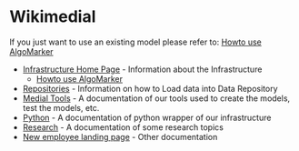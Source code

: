 
# Wikimedial 

If you just want to use an existing model please refer to: 
[Howto use AlgoMarker](Infrastructure%20Home%20Page/AlgoMarkers/Howto%20Use%20AlgoMarker#algomarker_usage_deployed)

* [Infrastructure Home Page](Infrastructure%20Home%20Page) - Information about the Infrastructure
    - [Howto use AlgoMarker](Infrastructure%20Home%20Page/AlgoMarkers/Howto%20Use%20AlgoMarker)
* [Repositories](Repositories) - Information on how to Load data into Data Repository
* [Medial Tools](Medial%20Tools) - A documentation of our tools used to create the models, test the models, etc.
* [Python](Python) - A documentation of python wrapper of our infrastructure
* [Research](Research) - A documentation of some research topics
* [New employee landing page](New%20employee%20landing%20page) - Other documentation
